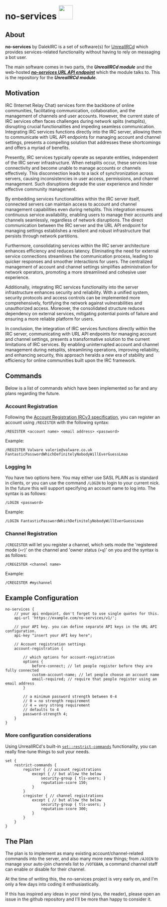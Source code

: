 # **no-services** <img src="https://cdn-icons-png.flaticon.com/512/5229/5229377.png" height="45" width="45"></div>

## About

**no-services** by DalekIRC is a set of software(s) for [UnrealIRCd](https://unrealircd.org/) which provides services-related functionality without having to rely on messaging a bot user.

The main software comes in two parts, the **_UnrealIRCd module_** and the web-hosted [**_no-services URL API endpoint_**](https://github.com/DalekIRC/no-services-api/) which the module talks to. This is the repository for the **_UnrealIRCd module_**.

## Motivation

IRC (Internet Relay Chat) services form the backbone of online communities, facilitating communication, collaboration, and the management of channels and user accounts. However, the current state of IRC services often faces challenges during network splits (netsplits), disrupting crucial functionalities and impeding seamless communication. Integrating IRC services functions directly into the IRC server, allowing them to communicate with URL API endpoints for managing account and channel settings, presents a compelling solution that addresses these shortcomings and offers a myriad of benefits.

Presently, IRC services typically operate as separate entities, independent of the IRC server infrastructure. When netsplits occur, these services lose connectivity and become unable to manage accounts or channels effectively. This disconnection leads to a lack of synchronization across servers, causing inconsistencies in user access, permissions, and channel management. Such disruptions degrade the user experience and hinder effective community management.

By embedding services functionalities within the IRC server itself, connected servers can maintain access to account and channel management capabilities even during netsplits. This integration ensures continuous service availability, enabling users to manage their accounts and channels seamlessly, regardless of network disruptions. The direct communication between the IRC server and the URL API endpoint for managing settings establishes a resilient and robust infrastructure that persists through network partitions.

Furthermore, consolidating services within the IRC server architecture enhances efficiency and reduces latency. Eliminating the need for external service connections streamlines the communication process, leading to quicker responses and smoother interactions for users. The centralized management of account and channel settings simplifies administration for network operators, promoting a more streamlined and cohesive user experience.

Additionally, integrating IRC services functionality into the server infrastructure enhances security and reliability. With a unified system, security protocols and access controls can be implemented more comprehensively, fortifying the network against vulnerabilities and unauthorized access. Moreover, the consolidated structure reduces dependency on external services, mitigating potential points of failure and ensuring a more reliable platform for users.

In conclusion, the integration of IRC services functions directly within the IRC server, communicating with URL API endpoints for managing account and channel settings, presents a transformative solution to the current limitations of IRC services. By enabling uninterrupted account and channel management during netsplits, streamlining operations, improving reliability, and enhancing security, this approach heralds a new era of stability and efficiency for online communities built upon the IRC framework.

## Commands

Below is a list of commands which have been implemented so far and any plans regarding the future.

### Account Registration

Following the [Account Registration IRCv3 specification](https://ircv3.net/specs/extensions/account-registration), you can register an account using `/REGISTER` with the following syntax:

```
/REGISTER <account name> <email address> <password>
```

Example:

```
/REGISTER Valware valerie@valware.co.uk FantasticPasswordWhichDefinitelyNobodyWillEverGuessLmao
```

### Logging In

You have two options here. You may either use SASL PLAIN as is standard in clients, or you can use the command `/LOGIN` to login to your current nick. In the future this will support specifying an account name to log into. The syntax is as follows:

```
/LOGIN <password>
```

Example:

```
/LOGIN FantasticPasswordWhichDefinitelyNobodyWillEverGuessLmao
```

### Channel Registration

`/CREGISTER` will let you register a channel, which sets mode the 'registered mode (`+r`)' on the channel and 'owner status (`+q`)' on you and the syntax is as follows:

```
/CREGISTER <channel name>
```

Example:

```
/CREGISTER #mychannel
```

## Example Configuration

```
no-services {
	// your api endpoint, don't forget to use single quotes for this.
	api-url 'https://example.com/no-services/v1/';

	// your API key. you can define separate API keys in the URL API configuration.
	api-key "insert your API key here";

	// Account registration settings
	account-registration {

		// which options for account-registration
		options {
			before-connect; // let people register before they are fully connected
			custom-account-name; // let people choose an account name
			email-required; // require that people register using an email address
		}

		// a minimum password strength between 0-4
		// 0 = no strength requirement
		// 4 = very strong requirement
		// defaults to 4
		password-strength 4;
	}
}
```
### More configuration considerations
Using UnrealIRCd's built-in [`set::restrict-commands`](https://www.unrealircd.org/docs/Restrict_commands) functionality, you can really fine-tune things to suit your needs.
```
set {
	restrict-commands {
		register { // account registrations
			except { // but allow the below
				security-group { tls-users; }
				reputation-score 150;
			}
		}
		cregister { // channel registrations 
			except { // but allow the below
				security-group { tls-users; }
				reputation-score 300;				
			}
		}
	}
}

```

## The Plan

The plan is to implement as many existing account/channel-related commands into the server, and also many more new things; from `/AJOIN` to manage your auto-join channels list to `/VOTEBAN`, a command channel staff can enable or disable for their channel.

At the time of writing this, the no-services project is very early on, and I'm only a few days into coding it enthusiastically.

If this has inspired any ideas in your mind (you, the reader), please open an issue in the github repository and I'll be more than happy to consider it.


